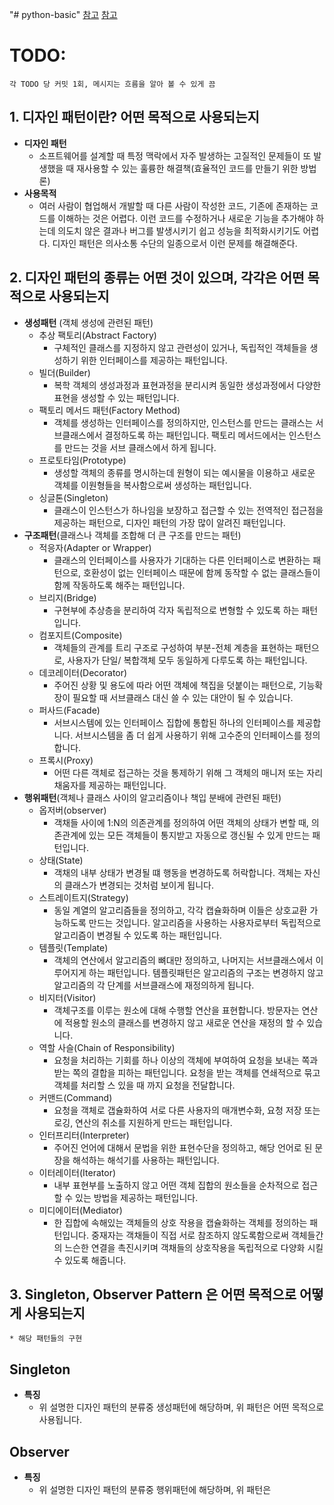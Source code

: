 "# python-basic" 
[참고](https://gmlwjd9405.github.io/2018/07/06/design-pattern.html) [참고](https://coding-factory.tistory.com/708)

# TODO:
    각 TODO 당 커밋 1회, 메시지는 흐름을 알아 볼 수 있게 끔
## 1. 디자인 패턴이란? 어떤 목적으로 사용되는지
* __디자인 패턴__
  * 소프트웨어를 설계할 때 특정 맥락에서 자주 발생하는 고질적인 문제들이 또 발생했을 때 재사용할 수 있는 훌륭한 해결책(효율적인 코드를 만들기 위한 방법론)
* __사용목적__ 
  * 여러 사람이 협업해서 개발할 때 다른 사람이 작성한 코드, 기존에 존재하는 코드를 이해하는 것은 어렵다. 이런 코드를 수정하거나 새로운 기능을 추가해야 하는데 의도치 않은 결과나 버그를 발생시키기 쉽고 성능을 최적화시키기도 어렵다. 디자인 패턴은 의사소통 수단의 일종으로서 이런 문제를 해결해준다.
## 2. 디자인 패턴의 종류는 어떤 것이 있으며, 각각은 어떤 목적으로 사용되는지 
* __생성패턴__ (객체 생성에 관련된 패턴)
  * 추상 팩토리(Abstract Factory)
    * 구체적인 클래스를 지정하지 않고 관련성이 있거나, 독립적인 객체들을 생성하기 위한 인터페이스를 제공하는 패턴입니다.
  * 빌더(Builder)
    *  복학 객체의 생성과정과 표현과정을 분리시켜 동일한 생성과정에서 다양한 표현을 생성할 수 있는 패턴입니다.
  * 팩토리 메서드 패턴(Factory Method) 
    * 객체를 생성하는 인터페이스를 정의하지만, 인스턴스를 만드는 클래스는 서브클래스에서 결정하도록 하는 패턴입니다. 팩토리 메서드에서는 인스턴스를 만드는 것을 서브 클래스에서 하게 됩니다.
  * 프로토타임(Prototype)
    * 생성할 객체의 종류를 명시하는데 원형이 되는 예시물을 이용하고 새로운 객체를 이원형들을 복사함으로써 생성하는 패턴입니다.
  * 싱글톤(Singleton)
    * 클래스이 인스턴스가 하나임을 보장하고 접근할 수 있는 전역적인 접근점을 제공하는 패턴으로, 디자인 패턴의 가장 많이 알려진 패턴입니다.
* __구조패턴__(클래스나 객체를 조합해 더 큰 구조를 만드는 패턴)
  * 적응자(Adapter or Wrapper)
    * 클래스의 인터페이스를 사용자가 기대하는 다른 인터페이스로 변환하는 패턴으로, 호환성이 없는 인터페이스 때문에 함께 동작할 수 없는 클래스들이 함께 작동하도록 해주는 패턴입니다.
  * 브리지(Bridge)
    * 구현부에 추상층을 분리하여 각자 독립적으로 변형할 수 있도록 하는 패턴입니다.
  * 컴포지트(Composite)
    * 객체들의 관계를 트리 구조로 구성하여 부분-전체 계층을 표현하는 패턴으로, 사용자가 단일/ 복합객체 모두 동일하게 다루도록 하는 패턴입니다.
  * 데코레이터(Decorator)
    * 주어진 상황 및 용도에 따라 어떤 객체에 책집을 덧붙이는 패턴으로, 기능확장이 필요할 때 서브클래스 대신 쓸 수 있는 대안이 될 수 있습니다.
  * 퍼사드(Facade)
    * 서브시스템에 있는 인터페이스 집합에 통합된 하나의 인터페이스를 제공합니다. 서브시스템을 좀 더 쉽게 사용하기 위해 고수준의 인터페이스를 정의합니다.
  * 프록시(Proxy)
    * 어떤 다른 객체로 접근하는 것을 통제하기 위해 그 객체의 매니저 또는 자리 채움자를 제공하는 패턴입니다.
* __행위패턴__(객체나 클래스 사이의 알고리즘이나 책입 분배에 관련된 패턴)
  * 옵저버(observer)
    * 객채들 사이에 1:N의 의존관계를 정의하여 어떤 객체의 상태가 변할 때, 의존관계에 있는 모든 객체들이 통지받고 자동으로 갱신될 수 있게 만드는 패턴입니다.
  * 상태(State)
    * 객채의 내부 상태가 변경될 떄 행동을 변경하도록 허락합니다. 객체는 자신의 클래스가 변경되는 것처럼 보이게 됩니다.
  * 스트레이트지(Strategy)
    * 동일 계열의 알고리즘들을 정의하고, 각각 캡슐화하며 이들은 상호교환 가능하도록 만드는 것입니다. 알고리즘을 사용하는 사용자로부터 독립적으로 알고리즘이 변경될 수 있도록 하는 패턴입니다.
  * 템플릿(Template)
    * 객체의 연산에서 알고리즘의 뼈대만 정의하고, 나머지는 서브클래스에서 이루어지게 하는 패턴입니다. 템플릿패턴은 알고리즘의 구조는 변경하지 않고 알고리즘의 각 단계를 서브클래스에 재정의하게 됩니다.
  * 비지터(Visitor)
    * 객체구조를 이루는 원소에 대해 수행할 연산을 표현합니다. 방문자는 연산에 적용할 원소의 클래스를 변경하지 않고 새로운 연산을 재정의 할 수 있습니다.
  * 역할 사슬(Chain of Responsibility)
    * 요청을 처리하는 기회를 하나 이상의 객체에 부여하여 요청을 보내는 쪽과 받는 쪽의 결합을 피하는 패턴입니다. 요청을 받는 객체를 연쇄적으로 묶고 객체를 처리할 스 있을 때 까지 요청을 전달합니다.
  * 커맨드(Command)
    * 요청을 객체로 갭슐화하여 서로 다른 사용자의 매개변수화, 요청 저장 또는 로깅, 연산의 취소를 지원하게 만드는 패턴입니다.
  * 인터프리터(Interpreter)
    * 주어진 언어에 대해서 문법을 위한 표현수단을 정의하고, 해당 언어로 된 문장을 해석하는 해석기를 사용하는 패턴입니다.
  * 이터레이터(Iterator)
    * 내부 표현부를 노출하지 않고 어떤 객체 집합의 원소들을 순차적으로 접근할 수 있는 방법을 제공하는 패턴입니다.
  * 미디에이터(Mediator)
    * 한 집합에 속해있는 객체들의 상호 작용을 캡슐화하는 객체를 정의하는 패턴입니다. 중재자는 객채들이 직접 서로 참조하지 않도록함으로써 객체들간의 느슨한 연결을 촉진시키며 객채들의 상호작용을 독립적으로 다양화 시킬 수 있도록 해줍니다.
## 3. Singleton, Observer Pattern 은 어떤 목적으로 어떻게 사용되는지
    * 해당 패턴들의 구현



## Singleton
* __특징__
  * 위 설명한 디자인 패턴의 분류중 생성패턴에 해당하며, 위 패턴은 어떤 목적으로 사용됩니다.

## Observer
* __특징__
  * 위 설명한 디자인 패턴의 분류중 행위패턴에 해당하며, 위 패턴은 

